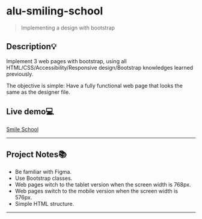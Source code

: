 # alu-smiling-school
> Implementing a design with bootstrap


## Description:bulb:
Implement 3 web pages with bootstrap, using all HTML/CSS/Accessibility/Responsive design/Bootstrap knowledges learned previously.

The objective is simple: Have a fully functional web page that looks the same as the designer file.


## Live demo:computer:
[Smile School](https://Mahiuha.github.io/alx-smiling-school/homepage.html)

---

## Project Notes:books:

* Be familiar with Figma.
* Use Bootstrap classes.
* Web pages witch to the tablet version when the screen width is 768px.
* Web pages switch to the mobile version when the screen width is 576px.
* Simple HTML structure.

---


